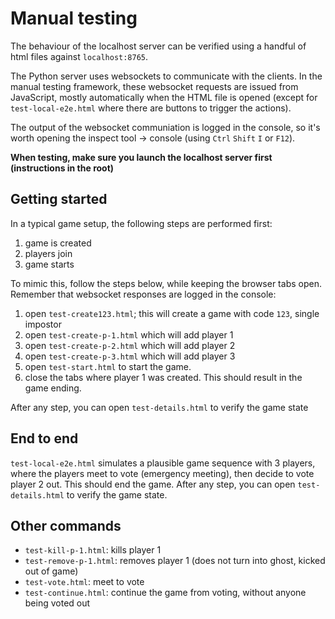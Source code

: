 # Manual testing

The behaviour of the localhost server can be verified using a handful of html files against `localhost:8765`.


The Python server uses websockets to communicate with the clients. In the manual testing framework, these websocket requests are issued from JavaScript, mostly automatically when the HTML file is opened (except for `test-local-e2e.html` where there are buttons to trigger the actions).

The output of the websocket communiation is logged in the console, so it's worth opening the inspect tool -> console (using `Ctrl` `Shift` `I` or `F12`).


**When testing, make sure you launch the localhost server first (instructions in the root)**

## Getting started

In a typical game setup, the following steps are performed first:
1. game is created
2. players join
3. game starts

To mimic this, follow the steps below, while keeping the browser tabs open. Remember that websocket responses are logged in the console:
1. open  `test-create123.html`; this will create a game with code `123`, single impostor
2. open `test-create-p-1.html` which will add player 1
3. open `test-create-p-2.html` which will add player 2
4. open `test-create-p-3.html` which will add player 3
6. open `test-start.html` to start the game.
7. close the tabs where player 1 was created. This should result in the game ending.

After any step, you can open `test-details.html` to verify the game state


## End to end
`test-local-e2e.html` simulates a plausible game sequence with 3 players, where the players meet to vote (emergency meeting), then decide to vote player 2 out. This should end the game. After any step, you can open `test-details.html` to verify the game state.

## Other commands
* `test-kill-p-1.html`: kills player 1
* `test-remove-p-1.html`: removes player 1 (does not turn into ghost, kicked out of game)
* `test-vote.html`: meet to vote
* `test-continue.html`: continue the game from voting, without anyone being voted out




